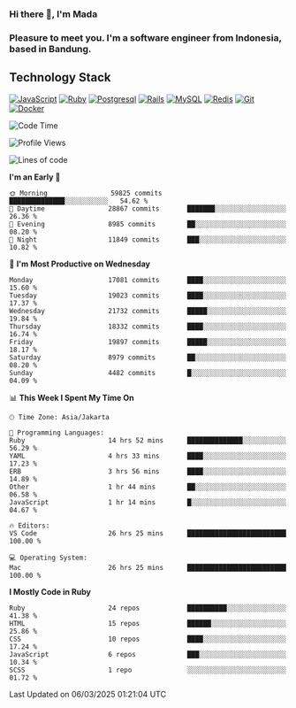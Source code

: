 ### Hi there 👋, I'm Mada
### Pleasure to meet you. I'm a software engineer from Indonesia, based in Bandung.

## Technology Stack

[![JavaScript](https://img.shields.io/badge/-JavaScript-%23F7DF1C?style=flat-square&logo=javascript&logoColor=000000&labelColor=%23F7DF1C&color=%23FFCE5A)](https://www.javascript.com/)
[![Ruby](https://img.shields.io/badge/Ruby-CC342D?style=flat-square&logo=ruby&logoColor=white)](https://www.ruby-lang.org/en/)
[![Postgresql](https://img.shields.io/badge/PostgreSQL-316192?style=flat-square&logo=postgresql&logoColor=ffffff)](https://www.postgresql.org/)
[![Rails](https://img.shields.io/badge/Ruby_on_Rails-CC0000?style=flat-square&logo=ruby-on-rails&logoColor=white)](https://rubyonrails.org/)
[![MySQL](https://img.shields.io/badge/-MySQL-4479A1?style=flat-square&logo=MySQL&logoColor=ffffff)](https://www.mysql.com/)
[![Redis](https://img.shields.io/badge/-Redis-DC382D?style=flat-square&logo=Redis&logoColor=ffffff)](https://redis.io/)
[![Git](https://img.shields.io/badge/-Git-%23F05032?style=flat-square&logo=git&logoColor=%23ffffff)](https://git-scm.com/)
[![Docker](https://img.shields.io/badge/-Docker-2496ED?style=flat-square&logo=docker&logoColor=ffffff)](https://www.docker.com/)
<!--
**madaarya/madaarya** is a ✨ _special_ ✨ repository because its `README.md` (this file) appears on your GitHub profile.

Here are some ideas to get you started:

- 🔭 I’m currently working on ...
- 🌱 I’m currently learning ...
- 👯 I’m looking to collaborate on ...
- 🤔 I’m looking for help with ...
- 💬 Ask me about ...
- 📫 How to reach me: ...
- 😄 Pronouns: ...
- ⚡ Fun fact: ...
-->
<!--START_SECTION:waka-->
![Code Time](http://img.shields.io/badge/Code%20Time-7%2C088%20hrs%2038%20mins-blue)

![Profile Views](http://img.shields.io/badge/Profile%20Views-0-blue)

![Lines of code](https://img.shields.io/badge/From%20Hello%20World%20I%27ve%20Written-47.7%20million%20lines%20of%20code-blue)

**I'm an Early 🐤** 

```text
🌞 Morning                59825 commits       ██████████████░░░░░░░░░░░   54.62 % 
🌆 Daytime                28867 commits       ███████░░░░░░░░░░░░░░░░░░   26.36 % 
🌃 Evening                8985 commits        ██░░░░░░░░░░░░░░░░░░░░░░░   08.20 % 
🌙 Night                  11849 commits       ███░░░░░░░░░░░░░░░░░░░░░░   10.82 % 
```
📅 **I'm Most Productive on Wednesday** 

```text
Monday                   17081 commits       ████░░░░░░░░░░░░░░░░░░░░░   15.60 % 
Tuesday                  19023 commits       ████░░░░░░░░░░░░░░░░░░░░░   17.37 % 
Wednesday                21732 commits       █████░░░░░░░░░░░░░░░░░░░░   19.84 % 
Thursday                 18332 commits       ████░░░░░░░░░░░░░░░░░░░░░   16.74 % 
Friday                   19897 commits       █████░░░░░░░░░░░░░░░░░░░░   18.17 % 
Saturday                 8979 commits        ██░░░░░░░░░░░░░░░░░░░░░░░   08.20 % 
Sunday                   4482 commits        █░░░░░░░░░░░░░░░░░░░░░░░░   04.09 % 
```


📊 **This Week I Spent My Time On** 

```text
🕑︎ Time Zone: Asia/Jakarta

💬 Programming Languages: 
Ruby                     14 hrs 52 mins      ██████████████░░░░░░░░░░░   56.29 % 
YAML                     4 hrs 33 mins       ████░░░░░░░░░░░░░░░░░░░░░   17.23 % 
ERB                      3 hrs 56 mins       ████░░░░░░░░░░░░░░░░░░░░░   14.89 % 
Other                    1 hr 44 mins        ██░░░░░░░░░░░░░░░░░░░░░░░   06.58 % 
JavaScript               1 hr 14 mins        █░░░░░░░░░░░░░░░░░░░░░░░░   04.67 % 

🔥 Editors: 
VS Code                  26 hrs 25 mins      █████████████████████████   100.00 % 

💻 Operating System: 
Mac                      26 hrs 25 mins      █████████████████████████   100.00 % 
```

**I Mostly Code in Ruby** 

```text
Ruby                     24 repos            ██████████░░░░░░░░░░░░░░░   41.38 % 
HTML                     15 repos            ██████░░░░░░░░░░░░░░░░░░░   25.86 % 
CSS                      10 repos            ████░░░░░░░░░░░░░░░░░░░░░   17.24 % 
JavaScript               6 repos             ███░░░░░░░░░░░░░░░░░░░░░░   10.34 % 
SCSS                     1 repo              ░░░░░░░░░░░░░░░░░░░░░░░░░   01.72 % 
```




 Last Updated on 06/03/2025 01:21:04 UTC
<!--END_SECTION:waka-->

